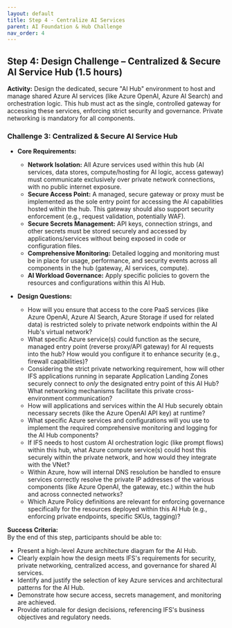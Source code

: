 ```yaml
---
layout: default
title: Step 4 - Centralize AI Services
parent: AI Foundation & Hub Challenge
nav_order: 4
---
```


## Step 4: Design Challenge – Centralized & Secure AI Service Hub (1.5 hours)

**Activity:** Design the dedicated, secure "AI Hub" environment to host and manage shared Azure AI services (like Azure OpenAI, Azure AI Search) and orchestration logic. This hub must act as the single, controlled gateway for accessing these services, enforcing strict security and governance. Private networking is mandatory for all components.

### Challenge 3: Centralized & Secure AI Service Hub

* **Core Requirements:**
    * **Network Isolation:** All Azure services used within this hub (AI services, data stores, compute/hosting for AI logic, access gateway) must communicate exclusively over private network connections, with no public internet exposure.
    * **Secure Access Point:** A managed, secure gateway or proxy must be implemented as the sole entry point for accessing the AI capabilities hosted within the hub. This gateway should also support security enforcement (e.g., request validation, potentially WAF).
    * **Secure Secrets Management:** API keys, connection strings, and other secrets must be stored securely and accessed by applications/services without being exposed in code or configuration files.
    * **Comprehensive Monitoring:** Detailed logging and monitoring must be in place for usage, performance, and security events across all components in the hub (gateway, AI services, compute).
    * **AI Workload Governance:** Apply specific policies to govern the resources and configurations within this AI Hub.

* **Design Questions:**
    * How will you ensure that access to the core PaaS services (like Azure OpenAI, Azure AI Search, Azure Storage if used for related data) is restricted solely to private network endpoints within the AI Hub's virtual network?
    * What specific Azure service(s) could function as the secure, managed entry point (reverse proxy/API gateway) for AI requests into the hub? How would you configure it to enhance security (e.g., firewall capabilities)?
    * Considering the strict private networking requirement, how will other IFS applications running in separate Application Landing Zones securely connect to *only* the designated entry point of this AI Hub? What networking mechanisms facilitate this private cross-environment communication?
    * How will applications and services within the AI Hub securely obtain necessary secrets (like the Azure OpenAI API key) at runtime?
    * What specific Azure services and configurations will you use to implement the required comprehensive monitoring and logging for the AI Hub components?
    * If IFS needs to host custom AI orchestration logic (like prompt flows) within this hub, what Azure compute service(s) could host this securely within the private network, and how would they integrate with the VNet?
    * Within Azure, how will internal DNS resolution be handled to ensure services correctly resolve the private IP addresses of the various components (like Azure OpenAI, the gateway, etc.) within the hub and across connected networks?
    * Which Azure Policy definitions are relevant for enforcing governance specifically for the resources deployed within this AI Hub (e.g., enforcing private endpoints, specific SKUs, tagging)?

**Success Criteria:**  
By the end of this step, participants should be able to:
- Present a high-level Azure architecture diagram for the AI Hub.
- Clearly explain how the design meets IFS's requirements for security, private networking, centralized access, and governance for shared AI services.
- Identify and justify the selection of key Azure services and architectural patterns for the AI Hub.
- Demonstrate how secure access, secrets management, and monitoring are achieved.
- Provide rationale for design decisions, referencing IFS's business objectives and regulatory needs.